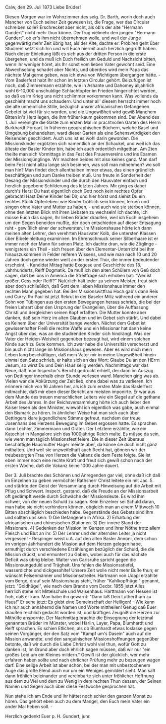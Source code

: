  Calw, den 29. Juli 1873
Liebe Brüder!

Diesen Morgen war im Wohnzimmer des selg. Dr. Barth, worin doch auch Mancher von Euch seiner Zeit gewesen ist, die Frage, wer das Circular schreiben solle? Erschrecket aber nicht, als ob's der alte "Hermann Gundert" nicht mehr thun könne. Der frug vielmehr den jungen "Hermann Gundert", ob er's ihm nicht übernehmen wolle, und weil der Junge gegenwärtig mehr Zeit übrig hat, als der Alte, dachte er: Probiren geht über Studiren! setzt sich hin und will Euch hiermit auch herzlich gegrüßt haben. Nach dieser Einleitung läßt es sich aus der dritten Person in die erste übergehen, und da muß ich Euch freilich um Geduld und Nachsicht bitten, wenn Ihr weniger höret, als Ihr sonst vom lieben Vater gewohnt seid. Eine Abwechselung schadet aber Nichts, und überdies wird mein Papa das nächste Mal gerne geben, was ich etwa von Wichtigem übergangen hätte. - Vom Baslerfest habt Ihr schon im letzten Circular gehört. Beizufügen ist noch, daß Zimmermann erzählte, wie in Ashante und Dahomey alljährlich wohl 6-10,000 unschuldige Schlachtopfer im Frieden hingerichtet werden, so daß es im Krieg uns nicht schlimmer vorkommen kann. Was vollends da geschieht macht uns schaudern. Und unter all' diesem herrscht immer noch die alte unheimliche Stille, bezüglich unsrer africanischen Gefangenen. Gebetet ist viel für sie worden, und die Ungewißheit wird gewiß Manchem Bitten in's Herz legen, die ihm früher kaum gekommen sind. Der Abend des 1. Juli vereinigte die Gäste zum ersten Mal im prachtvollen Garten des Herrn Burkhardt-Forcart. In früheren geographischen Büchern, welche Basel und Umgebung behandelten, ward dieser Garten als eine Sehenswürdigkeit den Reisenden geschildert. Auch uns ist es wohl darin geworden. Die Missionskinder ergötzten sich namentlich an der Schaukel, und weil ich das älteste der Basler Kinder bin, habe ich auch ordentlich mitgethan. Am 2ten theilte man sich Vormittags in das Fest des Frauenvereins und ins Examen der Missionsjünglinge. Wir machten beides mit also keines ganz. Man darf beim Fest nicht allzu lange sich besinnen, was soll man mitnehmen? wo soll man hin? Man findet doch allenthalben immer etwas, das einen gründlich beschäftigen und zum Danke treiben muß. Uns freute in Sonderheit der Gesang der Missionskinder und die durch den Hausvater einfach und herzlich gegebene Schilderung des letzten Jahres. Mir ging es dabei durch's Herz: Du hast eigentlich doch Gott noch kein rechtes Opfer gebracht! Hast Deine Kinder bei Dir, und hier hörst und siehst Du ein rechtes Stück Opferleben: wie Kinder fröhlich sein können, lernen und singen ohne Vater und Mutter zu haben, - und auch wie sie sterben können, ohne den letzten Blick mit ihren Liebsten zu wechseln! Ich dachte, ich müsse Euch das sagen, Ihr lieben Brüder draußen, weil ich Euch insgeheim um den Segen beneiden mußte, der doch entschieden auf dieser Entsagung ruht - gewißlich einer der schwersten. Im Missionshause hörte ich dann meinen alten Lehrer, den verehrten Hausvater Kolb, die untersten Klassen über Bibeleinleitung examiniren. Im Ehrenschmuck seiner Silberhaare ist er immer noch der Mann für seinen Platz. Ich dachte dran, wie die Zöglinge - wenigstens ein Theil - sich freuen über den Elementar-Unterricht bei ihm hinauszukommen in Felder reiferen Wissens, und wie man nach 10 und 20 Jahren doch gerne wieder weilt an der ersten Thür, die immer bedeutender erscheint. - Kandidat Mittag hatte Exegese und Geschichte des 18. Jahrhunderts, Reiff Dogmatik. Da muß ich den alten Schülern von Geß doch sagen, daß bei uns in America die Streitfrage sich erhoben hat: "Wer ist größer, Gess oder Reiff?" Natürlich hält jeder zu seinem Meister, freut sich aber doch schließlich, daß Gott dem lieben Missionshaus immer den rechten Mann gegeben hat. Bei der Missionswittfrau Hoch gab's dann Reis und Curry. Ihr Paul ist jetzt Rekrut in der Baseler Miliz während ein anderer Sohn von Tübingen aus den ersten Bewegungen heraus schrieb, die bei der freien Lehrart über den Ursprung der Evangelien, über die Auffassung Christi und dergleichen seinen Kopf erfaßten. Die Mutter konnte aber danken, daß sein Herz im alten Glauben und im Gebet sich stärkt. Und dabei es Keinem über der Universität bange werden. Nächst dem Gebet ist gewissenhafter Fleiß die rechte Waffe und ein Missionar hat dann keine Angst über das, was an die studirenden Kinder sich hindrängt. Was der Vater der Heiden-Weisheit gegenüber bezeugt hat, wird einem solchen Kinde auch zu Gute kommen. Ich zwar habe die Universität verscherzt und bin auch nicht lange im Missionshaus gewesen. Aber es wird mich mein Leben lang beschäftigen, daß mein Vater mir in meine Ungewißheit hinein einmal den Satz schrieb, er halte sich an das Wort: Glaube Du an den HErrn Jesum, so wirst Du und Dein Haus selig werden. Nachmittags war das Neue, daß man Inspector's Bericht gedruckt erhielt, der dann im Auszug von Dettinger innerhalb einer Stunde verlesen ward. Manchen ging was ab. Vielen war die Abkürzung der Zeit lieb, ohne dabei was zu verlieren. Ich erinnere mich von 16 Jahren her, als ich zum ersten Male das Baslerfest mitmachte, daß mir eben dieser Bericht am meisten imponirte. Er war aus dem Munde des treuen menschlichen Leiters wie ein Siegel auf die gethane Arbeit des Jahres. In der Reichsversammlung hörte ich auch lieber den Kaiser lesen als den Minister, wiewohl ich eigentlich was gäbe, auch einmal den Bismark zu hören. In ähnlicher Weise hat man sich auch über Dettingers klare jugendlichere Stimme gefreut, nachdem der treue Josenhans des Herzens Bewegung im Gebet ergossen hatte. Es sprachen dann Lechler, Zimmermann und Gräter. Der Letztere erzählte, wie ein Katechist in Mangalore sich das 1000jährige Reich malte. Es müsse da sein, wie wenn man täglich Missionsfest feiere. Die in dieser Zeit überaus beschäftigte Hausmutter Hager meinte aber, da könne sie doch nicht ganz mithalten. Und weil sie unzweifelhaft auch Recht hat, gönnen wir der treubesorgten Frau von Herzen die Vakanz die dem Feste folgte. Sie ist eben immer noch eine rechte Kraft und freut sich gewiß schon nach der ersten Woche, daß die Vakanz keine 1000 Jahre dauert.

Der 3. Juli brachte des Schönen und Anregenden gar viel, ohne daß ich daß im Einzelnen zu geben vermöchte! Rathsherr Christ leitete ein mit Jac. 5. und stärkte den Geist der Versammlung durch Hinweisung auf die Arbeit mit Pflug und Schwert. Inspect. gestand, daß die Freude an der Missionsarbeit oft gedämpft werde durch Schwäche der Missionsleute. Es wird ihm schwer, von der neuen Schuld zu sagen. Kein Einzelner sei Schuld daran, man habe sie nicht verhindern können, obgleich man an einem Mittwoch 10 Bitten abschläglich beschieden habe. Gegenstände des Gebets sind ihm und sollten uns sein: 1) Die Gefangenen in Afrika. 2) Erhaltung der africanischen und chinesischen Stationen. 3) Der innere Stand der Missionare. 4) Gedenken der Mission im Ganzen und ihrer Nöthe trotz allem Fleisch und Blut an ihr. 5) Der Lehrer und der alternden Leiter ja nicht vergessen! - Respinger weist u.A. auf den alten Basler Annoni, dem schon im vorigen Jahrhundert die Mission auf dem Herzen gelegen habe, ermuthigt durch verschiedene Erzählungen bezüglich der Schuld, die die Mission drückt, und ermuntert zu Gaben, wobei auch für das nächste Deficit was übrig bleibe. Walter von Carlsruhe spricht gegen die Missionsungeduld und Trägheit. Uns fehlen die Missionsstiefel, wasserdichte und dickgesohlte! Unsere Zeit wolle nicht mehr Buße thun; er wünscht Felsenmänner und Missionsstreiter. Hartmann von Udapi erzählte vom Berge, drauf sein Missionshaus steht, früher "Kahlkopfhügel" genannt, jetzt: "Goldhügel", wie nach dem Brande vom Decbr. 1855 jetzt Alles herrlich stehe mit Mittelschule und Waisenhaus. Harttmann von Hessen ist froh, daß er kam. Man habe ihn gewarnt: "Dann laß Dein Lutherthum zu Haus!" Er sehe jetzt: Es giebt eine Gemeinschaft der Heiligen! - Wie kann ich nur auch annähernd die Namen und Worte mittheilen! Genug daß Euer draußen reichlich gedacht worden ist, und kräftiges Zeugniß die Herzen zur Mithülfe anspornte. Der Nachmittag brachte die Einsegnung der letztmal genannten Brüder im Münster, wobei Härlin, Layer, Papa, Blumhardt und Reiff sprachen. Es schien Etlichen, als ob Blumhardt etwas loslasse gegen seinen Vorgänger, der den Satz vom "Kampf um's Dasein" auch auf die Mission anwandte, und den sanguinischen Missionshoffnungen gegenüber betonte, daß wir durch die Liebe Christi wohl viel thun, wofür Gott zu danken ist, im Grund aber doch ehrlich sagen müssen, daß wir nur "ein großes Leid um ein Kleines mildern." Gewiß ist der glücklich, wer mehr erfahren haben sollte und nach ehrlicher Prüfung mehr zu bezeugen wagen darf. Eine selige Arbeit ist aber schon, bei der man mit unbestochenem Auge das große Elend auch nur um ein Weniges gemildert sieht. Man saß dann fröhlich beieinander und vereinbarte sich unter fröhlicher Hoffnung aus dem zu Viel und dem zu Wenig in dem rechten Thun dessen, der Seinen Namen und Segen auch über diese Festwoche gesprochen hat.

Nun stehe ich am Ende und Ihr hättet noch schier den ganzen Monat zu hören. Das gehört eben auch zu dem Mangel, den Euch mein Vater ein ander Mal heben soll. -

 Herzlich gedenkt Euer
 p. H. Gundert, junr.
